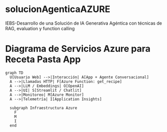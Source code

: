 # solucionAgenticaAZURE
IEBS-Desarrollo de una Solución de IA Generativa Agéntica con técnicas de RAG, evaluation y function calling

# Diagrama de Servicios Azure para Receta Pasta App

```mermaid
graph TD
  U[Usuario Web] -->|Interacción| A[App + Agente Conversacional]
  A -->|Llamadas HTTP| F[Azure Function: get_recipe]
  A -->|LLM / Embeddings| O[OpenAI]
  A -->|UI| S[Streamlit / Chatlit]
  A -->|Monitoreo| M[Azure Monitor]
  A -->|Telemetría| I[Application Insights]

  subgraph Infraestructura Azure
    F
    M
    I
  end
